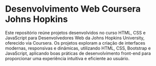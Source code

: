 # Desenvolvimento Web Coursera Johns Hopkins
Este repositório reúne projetos desenvolvidos no curso HTML, CSS e JavaScript para Desenvolvedores Web da Johns Hopkins University, oferecido via Coursera. Os projetos exploram a criação de interfaces modernas, responsivas e dinâmicas, utilizando HTML, CSS, Bootstrap e JavaScript, aplicando boas práticas de desenvolvimento front-end para proporcionar uma experiência intuitiva e eficiente ao usuário.

